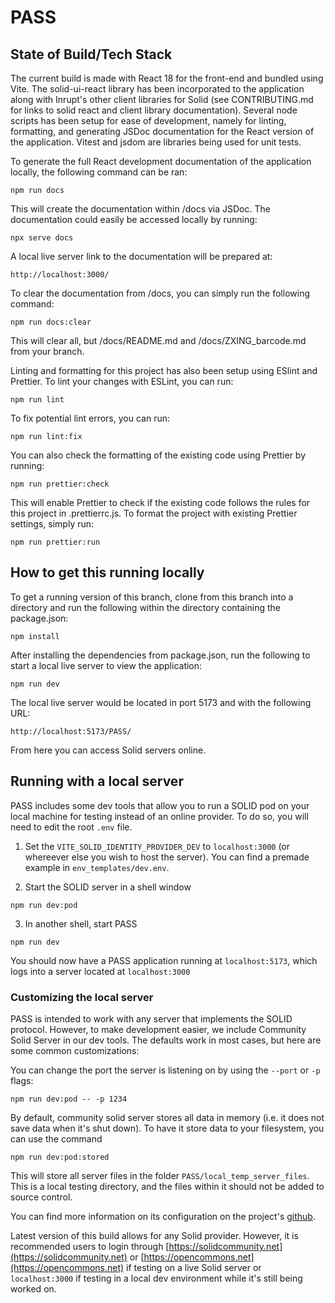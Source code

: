 # PASS

## State of Build/Tech Stack

The current build is made with React 18 for the front-end and bundled using Vite. The solid-ui-react library has been incorporated to the application along with Inrupt's other client libraries for Solid (see CONTRIBUTING.md for links to solid react and client library documentation). Several node scripts has been setup for ease of development, namely for linting, formatting, and generating JSDoc documentation for the React version of the application. Vitest and jsdom are libraries being used for unit tests.

To generate the full React development documentation of the application locally, the following command can be ran:

```shell
npm run docs
```

This will create the documentation within /docs via JSDoc. The documentation could easily be accessed locally by running:

```shell
npx serve docs
```

A local live server link to the documentation will be prepared at:

```shell
http://localhost:3000/
```

To clear the documentation from /docs, you can simply run the following command:

```shell
npm run docs:clear
```

This will clear all, but /docs/README.md and /docs/ZXING_barcode.md from your branch.

Linting and formatting for this project has also been setup using ESlint and Prettier. To lint your changes with ESLint, you can run:

```shell
npm run lint
```

To fix potential lint errors, you can run:

```shell
npm run lint:fix
```

You can also check the formatting of the existing code using Prettier by running:

```shell
npm run prettier:check
```

This will enable Prettier to check if the existing code follows the rules for this project in .prettierrc.js. To format the project with existing Prettier settings, simply run:

```shell
npm run prettier:run
```

## How to get this running locally

To get a running version of this branch, clone from this branch into a directory and run the following within the directory containing the package.json:

```shell
npm install
```

After installing the dependencies from package.json, run the following to start a local live server to view the application:

```shell
npm run dev
```

The local live server would be located in port 5173 and with the following URL:

```shell
http://localhost:5173/PASS/
```

From here you can access Solid servers online.

## Running with a local server

PASS includes some dev tools that allow you to run a SOLID pod on your local machine for testing instead of an online provider.
To do so, you will need to edit the root `.env` file.

1. Set the `VITE_SOLID_IDENTITY_PROVIDER_DEV` to `localhost:3000` (or whereever else you wish to host the server). You can find a premade example in `env_templates/dev.env`.

2. Start the SOLID server in a shell window

```shell
npm run dev:pod
```

3. In another shell, start PASS

```shell
npm run dev
```

You should now have a PASS application running at `localhost:5173`, which logs into a server located at `localhost:3000`

### Customizing the local server

PASS is intended to work with any server that implements the SOLID protocol. However, to make development easier, we include Community Solid Server in our dev tools. The defaults work in most cases, but here are some common customizations:

You can change the port the server is listening on by using the `--port` or `-p` flags:

```shell
npm run dev:pod -- -p 1234
```

By default, community solid server stores all data in memory (i.e. it does not save data when it's shut down). To have it store data to your filesystem, you can use the command

```shell
npm run dev:pod:stored
```

This will store all server files in the folder `PASS/local_temp_server_files`. This is a local testing directory, and the files within it should not be added to source control.

You can find more information on its configuration on the project's [github](https://github.com/CommunitySolidServer/CommunitySolidServer#configuring-the-server).

Latest version of this build allows for any Solid provider. However, it is recommended users to login through [https://solidcommunity.net](https://solidcommunity.net) or [https://opencommons.net](https://opencommons.net) if testing on a live Solid server or `localhost:3000` if testing in a local dev environment while it's still being worked on.
